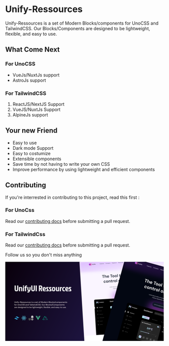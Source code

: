 # Unify-Ressources

Unify-Ressources is a set of Modern Blocks/components for UnoCSS and TailwindCSS. Our Blocks/Components are designed to be lightweight, flexible, and easy to use.

## What Come Next


### For UnoCSS

- VueJs/NuxtJs support
- AstroJs support


### For TailwindCSS

1. ReactJS/NextJS Support
2. VueJS/NuxtJs Support
3. AlpineJs support


## Your new Friend
- Easy to use
- Dark mode Support
- Easy to costumize
- Extensible components
- Save time by not having to write your own CSS
- Improve performance by using lightweight and efficient components

## Contributing

If you're interrested in contributing to this project, read this first :

### For UnoCss
Read our [contributing docs](https://github.com/unify-ressources/unify-unocss/blob/main/CONTRIBUTING.md) before submitting a pull request.

### For TailwindCss
Read our [contributing docs](https://github.com/unify-ressources/unify-tailwindcss/blob/main/CONTRIBUTING.md) before submitting a pull request.

Follow us so you don't miss anything 

![Unify UI Cover](https://raw.githubusercontent.com/unify-ressources/.github/main/cover_.png)